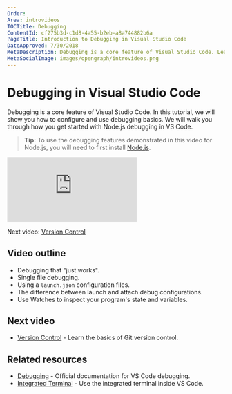 ```yaml
---
Order:
Area: introvideos
TOCTitle: Debugging
ContentId: cf275b3d-c1d8-4a55-b2eb-a8a744882b6a
PageTitle: Introduction to Debugging in Visual Studio Code
DateApproved: 7/30/2018
MetaDescription: Debugging is a core feature of Visual Studio Code. Learn how to configure and use the Node.js debugger in this introductory video.
MetaSocialImage: images/opengraph/introvideos.png
---
```

# Debugging in Visual Studio Code

Debugging is a core feature of Visual Studio Code. In this tutorial, we will show you how to configure and use debugging basics. We will walk you through how you get started with Node.js debugging in VS Code.

> **Tip:** To use the debugging features demonstrated in this video for Node.js, you will need to first install [Node.js](https://nodejs.org/en/).

<iframe src="https://www.youtube.com/embed/2oFKNL7vYV8?rel=0&amp;disablekb=0&amp;modestbranding=1&amp;showinfo=0" frameborder="0" allowfullscreen></iframe>

Next video: [Version Control](/docs/introvideos/versioncontrol.md)

## Video outline

* Debugging that "just works".
* Single file debugging.
* Using a `launch.json` configuration files.
* The difference between launch and attach debug configurations.
* Use Watches to inspect your program's state and variables.

## Next video

* [Version Control](/docs/introvideos/versioncontrol.md) - Learn the basics of Git version control.

## Related resources

* [Debugging](/docs/editor/debugging.md) - Official documentation for VS Code debugging.
* [Integrated Terminal](/docs/editor/integrated-terminal.md) - Use the integrated terminal inside VS Code.
